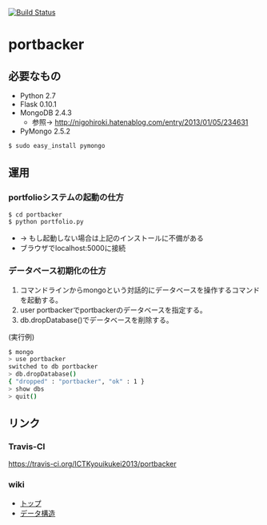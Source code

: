 [![Build Status](https://travis-ci.org/ICTKyouikukei2013/portbacker.png?branch=tos-kamiya/refactoring)](https://travis-ci.org/ICTKyouikukei2013/portbacker)

# portbacker

## 必要なもの
* Python 2.7
* Flask 0.10.1
* MongoDB 2.4.3
  * 参照→ http://nigohiroki.hatenablog.com/entry/2013/01/05/234631
* PyMongo 2.5.2
```bash
$ sudo easy_install pymongo
```

## 運用
### portfolioシステムの起動の仕方
```bash
$ cd portbacker
$ python portfolio.py
```
* → もし起動しない場合は上記のインストールに不備がある
* ブラウザでlocalhost:5000に接続

### データベース初期化の仕方
1. コマンドラインからmongoという対話的にデータベースを操作するコマンドを起動する。
2. user portbackerでportbackerのデータベースを指定する。
3. db.dropDatabase()でデータベースを削除する。

(実行例)
```bash
$ mongo
> use portbacker
switched to db portbacker
> db.dropDatabase()
{ "dropped" : "portbacker", "ok" : 1 }
> show dbs
> quit()
```

## リンク
### Travis-CI
https://travis-ci.org/ICTKyouikukei2013/portbacker
### wiki
* [トップ](https://github.com/ICTKyouikukei2013/portbacker/wiki "wiki")
* [データ構造](https://github.com/ICTKyouikukei2013/portbacker/wiki/%E3%83%87%E3%83%BC%E3%82%BF%E6%A7%8B%E9%80%A0 "データ構造")
